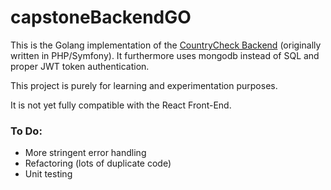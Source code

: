 # capstoneBackendGO

This is the Golang implementation of the [CountryCheck Backend](https://github.com/luschnat-ziegler/capstone-project/tree/main/backend) (originally written in PHP/Symfony). 
It furthermore uses mongodb instead of SQL and proper JWT token authentication.

This project is purely for learning and experimentation purposes.

It is not yet fully compatible with the React Front-End.

### To Do:

- More stringent error handling
- Refactoring (lots of duplicate code)
- Unit testing